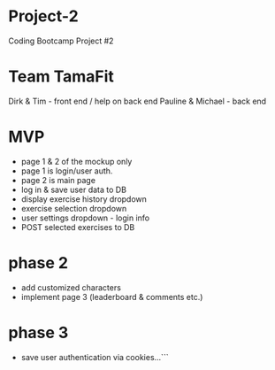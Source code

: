 # Project-2
Coding Bootcamp Project #2

# Team TamaFit
Dirk & Tim - front end / help on back end
Pauline & Michael - back end

# MVP
* page 1 & 2 of the mockup only
* page 1 is login/user auth.
* page 2 is main page
* log in & save user data to DB
* display exercise history dropdown
* exercise selection dropdown
* user settings dropdown - login info
* POST selected exercises to DB

# phase 2
* add customized characters
* implement page 3 (leaderboard & comments etc.)

# phase 3
* save user authentication via cookies...```